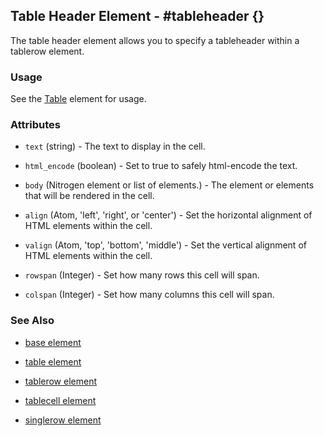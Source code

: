 <!-- dash: #tableheader | Element | ###:Section -->



## Table Header Element - #tableheader {}

  The table header element allows you to specify a tableheader within a tablerow element.

### Usage

   See the [Table](table.md) element for usage.

### Attributes

   * `text` (string) - The text to display in the cell.

   * `html_encode` (boolean) - Set to true to safely html-encode the text.

   * `body` (Nitrogen element or list of elements.) - The element or elements that will be rendered in the cell.

   * `align` (Atom, 'left', 'right', or 'center') - Set the horizontal alignment of HTML elements within the cell.

   * `valign` (Atom, 'top', 'bottom', 'middle') - Set the vertical alignment of HTML elements within the cell.

   * `rowspan` (Integer) - Set how many rows this cell will span.

   * `colspan` (Integer) - Set how many columns this cell will span.

### See Also

 *  [base element](./element_base.md)

 *  [table element](./table.md)

 *  [tablerow element](./tablerow.md)

 *  [tablecell element](./tablecell.md)

 *  [singlerow element](./singlerow.md)
